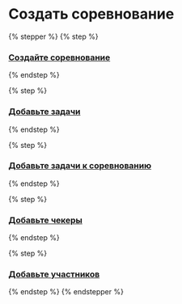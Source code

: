# Создать соревнование

{% stepper %}
{% step %}
### [Создайте соревнование](../instrukcii/sorevnovanie/sozdanie-sorevnovaniya.md)
{% endstep %}

{% step %}
### [Добавьте задачи](../instrukcii/zadachi/dobavit-zadachu.md)
{% endstep %}

{% step %}
### [Добавьте задачи к соревнованию](../instrukcii/sorevnovanie/redaktirovanie-zadach-sorevnovaniya.md)
{% endstep %}

{% step %}
### [Добавьте чекеры](../instrukcii/sorevnovanie/redaktirovanie-zadach-sorevnovaniya.md)
{% endstep %}

{% step %}
### [Добавьте участников](../instrukcii/sorevnovanie/redaktirovanie-polzovatelei-sorevnovaniya.md)
{% endstep %}
{% endstepper %}

